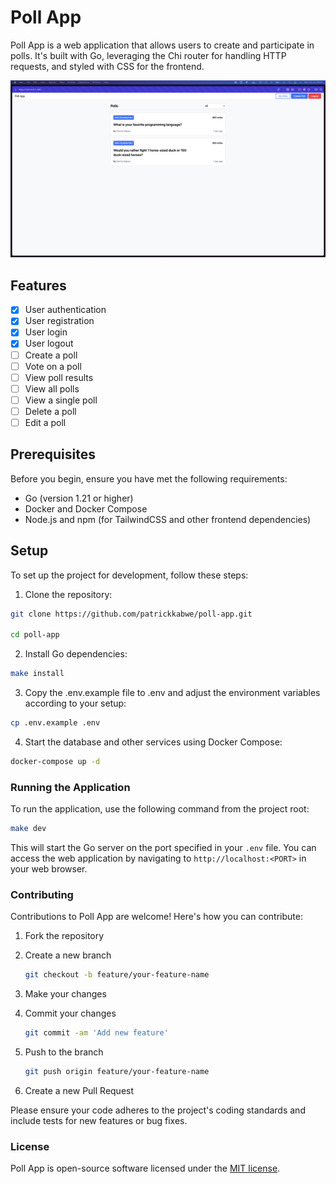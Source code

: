 # Poll App

Poll App is a web application that allows users to create and participate in polls. It's built with Go, leveraging the Chi router for handling HTTP requests, and styled with CSS for the frontend.

![alt text](./project-file.png "Title")

## Features

- [x] User authentication
- [x] User registration
- [x] User login
- [x] User logout
- [ ] Create a poll
- [ ] Vote on a poll
- [ ] View poll results
- [ ] View all polls
- [ ] View a single poll
- [ ] Delete a poll
- [ ] Edit a poll

## Prerequisites

Before you begin, ensure you have met the following requirements:

- Go (version 1.21 or higher)
- Docker and Docker Compose
- Node.js and npm (for TailwindCSS and other frontend dependencies)

## Setup

To set up the project for development, follow these steps:

1. Clone the repository:

```sh
git clone https://github.com/patrickkabwe/poll-app.git

cd poll-app
```

2. Install Go dependencies:

```sh
make install
```

3. Copy the .env.example file to .env and adjust the environment variables according to your setup:

```sh
cp .env.example .env
```

4. Start the database and other services using Docker Compose:

```sh
docker-compose up -d
```

### Running the Application

To run the application, use the following command from the project root:

```sh
make dev
```

This will start the Go server on the port specified in your `.env` file. You can access the web application by navigating to `http://localhost:<PORT>` in your web browser.

### Contributing

Contributions to Poll App are welcome! Here's how you can contribute:

1. Fork the repository

2. Create a new branch
   ```sh
   git checkout -b feature/your-feature-name
   ```
3. Make your changes
4. Commit your changes
   ```sh
   git commit -am 'Add new feature'
   ```
5. Push to the branch
   ```sh
   git push origin feature/your-feature-name
   ```
6. Create a new Pull Request

Please ensure your code adheres to the project's coding standards and include tests for new features or bug fixes.

### License

Poll App is open-source software licensed under the [MIT license](https://opensource.org/licenses/MIT).
